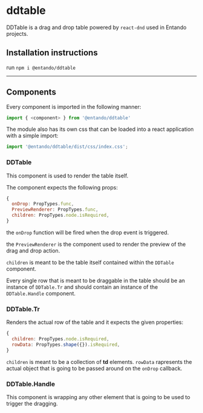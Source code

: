 # ddtable

DDTable is a drag and drop table powered by `react-dnd` used in Entando projects.

## Installation instructions

run `npm i @entando/ddtable`

---

## Components

Every component is imported in the following manner:

```js
import { <component> } from '@entando/ddtable'
```

The module also has its own css that can be loaded into a react application with a simple import:

```js
import '@entando/ddtable/dist/css/index.css';
```

### DDTable

This component is used to render the table itself.

The component expects the following props:

```js
{
  onDrop: PropTypes.func,
  PreviewRenderer: PropTypes.func,
  children: PropTypes.node.isRequired,
}
```

the `onDrop` function will be fired when the drop event is triggered.

the `PreviewRenderer` is the component used to render the preview of the drag and drop action.

`children` is meant to be the table itself contained within the `DDTable` component.

Every single row that is meant to be draggable in the table should be an instance of `DDTable.Tr` and should contain an instance of the `DDTable.Handle` component.

### DDTable.Tr

Renders the actual row of the table and it expects the given properties:

```js
{
  children: PropTypes.node.isRequired,
  rowData: PropTypes.shape({}).isRequired,
}
```

`children` is meant to be a collection of **td** elements.
`rowData` rapresents the actual object that is going to be passed around on the `onDrop` callback.

### DDTable.Handle

This component is wrapping any other element that is going to be used to trigger the dragging.

